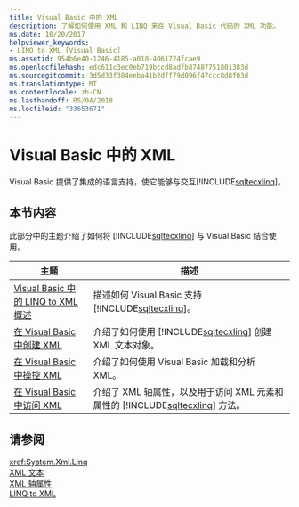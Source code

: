 ```yaml
---
title: Visual Basic 中的 XML
description: 了解如何使用 XML 和 LINQ 来在 Visual Basic 代码的 XML 功能。
ms.date: 10/20/2017
helpviewer_keywords:
- LINQ to XML [Visual Basic]
ms.assetid: 954b6e40-1246-4185-a018-4061724fcae9
ms.openlocfilehash: edc611c3ec0eb719bccd8adfb87487751801383d
ms.sourcegitcommit: 3d5d33f384eeba41b2dff79d096f47ccc8d8f03d
ms.translationtype: MT
ms.contentlocale: zh-CN
ms.lasthandoff: 05/04/2018
ms.locfileid: "33653671"
---
```

# <a name="xml-in-visual-basic"></a>Visual Basic 中的 XML

Visual Basic 提供了集成的语言支持，使它能够与交互[!INCLUDE[sqltecxlinq](~/includes/sqltecxlinq-md.md)]。  
  
## <a name="in-this-section"></a>本节内容  

 此部分中的主题介绍了如何将 [!INCLUDE[sqltecxlinq](~/includes/sqltecxlinq-md.md)] 与 Visual Basic 结合使用。  
  
|主题|描述|  
|-----------|-----------------|  
|[Visual Basic 中的 LINQ to XML 概述](../../../../visual-basic/programming-guide/language-features/xml/overview-of-linq-to-xml.md)|描述如何 Visual Basic 支持[!INCLUDE[sqltecxlinq](~/includes/sqltecxlinq-md.md)]。|  
|[在 Visual Basic 中创建 XML](../../../../visual-basic/programming-guide/language-features/xml/creating-xml.md)|介绍了如何使用 [!INCLUDE[sqltecxlinq](~/includes/sqltecxlinq-md.md)] 创建 XML 文本对象。|  
|[在 Visual Basic 中操控 XML](../../../../visual-basic/programming-guide/language-features/xml/manipulating-xml.md)|介绍了如何使用 Visual Basic 加载和分析 XML。|  
|[在 Visual Basic 中访问 XML](../../../../visual-basic/programming-guide/language-features/xml/accessing-xml.md)|介绍了 XML 轴属性，以及用于访问 XML 元素和属性的 [!INCLUDE[sqltecxlinq](~/includes/sqltecxlinq-md.md)] 方法。|  
  
## <a name="see-also"></a>请参阅  
 <xref:System.Xml.Linq>  
 [XML 文本](../../../../visual-basic/language-reference/xml-literals/index.md)  
 [XML 轴属性](../../../../visual-basic/language-reference/xml-axis/xml-axis-properties.md)  
 [LINQ to XML](http://msdn.microsoft.com/library/f0fe21e9-ee43-4a55-b91a-0800e5782c13)
